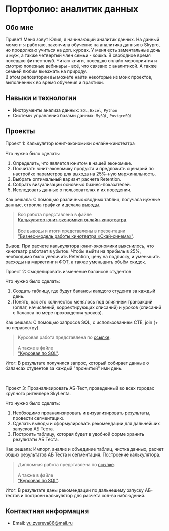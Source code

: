# Портфолио: аналитик данных

## Обо мне 

Привет! Меня зовут Юлия, я начинающий аналитик данных. 
На данный момент я работаю, закончила обучение на аналитика данных в Skypro, но продолжаю учиться на доп. курсах. У меня есть замечтальные дочь и муж, а также четвертый член семьи - кошка. В свободное время посещаю фитнес-клуб. Читаю книги, посещаю онлайн мероприятия и смотрю полезные вебинары - всё, что связано с аналитикой. А также семьей любим выезжать на природу.
<br>
В этом репозитории вы можете найти некоторые из моих проектов, выполненных во время обучения и практики.
<br>

## Навыки и технологии
- Инструменты анализа данных: ``SQL``, ``Excel``, ``Python`` 
- Системы управления базами данных: ``MySQL``, ``PostgreSQL``


## Проекты
<p> Проект 1: Калькулятор юнит-экономики онлайн-кинотеатра</p>
<p>Что нужно было сделать:<p>
<ol>
  <li>Определить, что является юнитом в нашей экономике.</li>
  <li>Посчитать юнит-экономику продукта и предложить сценарий по настройке параметров для выхода на 25%-ную маржинальность.</li>
  <li>Выбрать оптимальный вариант расчета Retention. </li>
  <li>Собрать визуализации основных бизнес-показателей.</li>
  <li>Исследовать данные о пользователях и их поведении.</li>
</ol>

<p>Как решала: С помощью различных сводных таблиц, получала нужные данные, строила графики и делала выводы.<p>
  
>Вся работа представлена в файле  
<a href="https://github.com/ZverevaYuliya/data-analytics-5month/blob/main/Курсовой проект - Калькулятор юнит-экономики онлайн-кинотеатра .xlsx"> Калькулятор юнит-экономики онлайн-кинотеатра</a>.<br><br>
>Все выводы и итоги представлены в презентации <br><a href="https://docs.google.com/presentation/d/1SuXsRVd5tsB-rFtU6T8cj5V1kwX1-JQdKj0-pRJDY-Y/edit?usp=sharing">"Бизнес-модель работы кинотеатра «Скай-синема»"</a>.
  
<p>Вывод: При расчете калькулятора юнит-экономики выяснилось, что кинотеатр работает в убыток. Чтобы выйти на прибыль в 25%, необходимо было увеличить Retention, цену на подписку, и уменьшить расходы на маркетинг и ФОТ, а также уменьшить объём скидок.

<br>
<p> Проект 2: Смоделировать изменение балансов студентов</p>
<p>Что нужно было сделать:<p>
<ol>
  <li>Создать таблицу, где будут балансы каждого студента за каждый день.</li>
  <li>Понять, как это количество менялось под влиянием транзакций (оплат, начислений, корректирующих списаний) и уроков (списаний с баланса по мере прохождения уроков). </li>
</ol>

<p>Как решала: С помощью запросов SQL, с использованием CTE, join (+ по неравеству).<p>
  
>Курсовая работа представлена по <a href="https://metabase.sky.pro/question/65843)">ссылке</a>.<br><br>
>А также в файле <br><a href="https://github.com/ZverevaYuliya/data-analytics-5month/blob/main/Курсовая по SQL.xlsx)">"Курсовая по SQL"</a>.  
  
<p>Итог: В результате получился запрос, который собирает данные о балансах студентов за каждый "прожитый" ими день.<p>

<br>
<p> Проект 3: Проанализировать АБ-Тест, проведенный во всех городах крупного ритейлере SkyLenta.</p>
<p>Что нужно было сделать:<p>
<ol>
  <li>Необходимо проанализировать и визуализировать результаты, провести сегментацию.</li>
  <li>Сделать выводы и сформулировать рекомендации для дальнейших запусков АБ Теста.</li>
  <li>Построить таблицу, которая будет в удобной форме хранить результаты АБ Теста.</li>
</ol>

<p>Как решала: Импорт, анализ и объединие таблиц, чистка данных, расчет общих результатов АБ Теста и сегментация. Построение калькулятора.<p>
  
>Дипломная работа представлена по <a href="https://colab.research.google.com/drive/1nSPT_YmxKruc3Z8QjsKefCUMqgDQuGO3#scrollTo=aVE3Ixg8Y-L1">ссылке</a>.<br><br>
>А также в файле <br><a href="https://github.com/ZverevaYuliya/data-analytics-5month/blob/main/Курсовая по SQL.xlsx)">"Курсовая по SQL"</a>.  
  
<p>Итог: В результате даны рекомендации по дальнешему запуску АБ-тестов и построен калькулятор для расчета кол-ва наблюдений.<p>


## Контактная информация
- Email: yu.zvereva86@mail.ru
